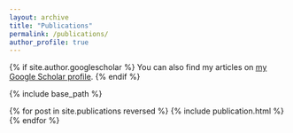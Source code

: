 ```yaml
---
layout: archive
title: "Publications"
permalink: /publications/
author_profile: true
---
```


{% if site.author.googlescholar %}
  You can also find my articles on <a href="{{site.author.googlescholar}}" target="_blank"><u>my Google Scholar profile</u></a>.
{% endif %}

{% include base_path %}

{% for post in site.publications reversed %}
  {% include publication.html %}
{% endfor %}
